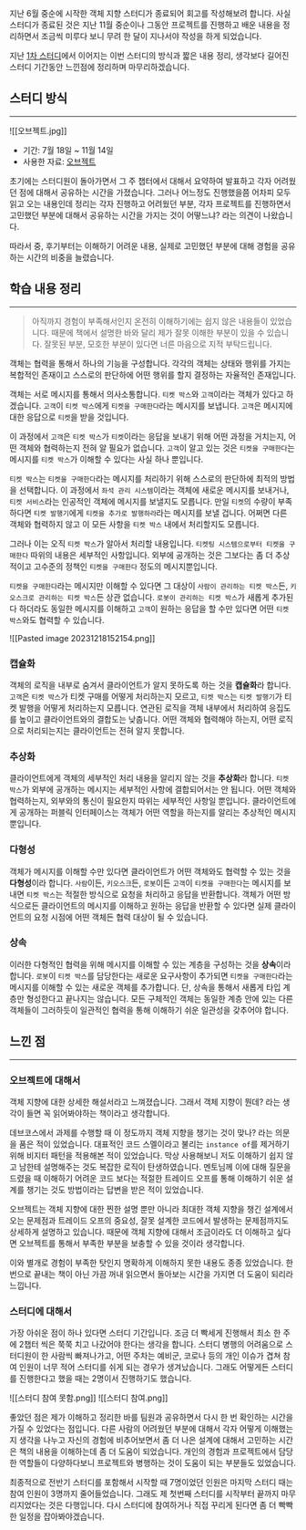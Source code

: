 지난 6월 중순에 시작한 객체 지향 스터디가 종료되어 회고를 작성해보려 합니다. 사실 스터디가 종료된 것은 지난 11월 중순이나 그동안 프로젝트를 진행하고 배운 내용을 정리하면서 조금씩 미루다 보니 무려 한 달이 지나서야 작성을 하게 되었습니다.

지난 [1차 스터디](https://hseong.tistory.com/59)에서 이어지는 이번 스터디의 방식과 짧은 내용 정리, 생각보다 길어진 스터디 기간동안 느낀점에 정리하며 마무리하겠습니다.


## 스터디 방식
---
![[오브젝트.jpg]]

- 기간: 7월 18일 ~ 11월 14일
- 사용한 자료: [오브젝트](https://product.kyobobook.co.kr/detail/S000001766367)

초기에는 스터디원이 돌아가면서 그 주 챕터에서 대해서 요약하여 발표하고 각자 어려웠던 점에 대해서 공유하는 시간을 가졌습니다. 그러나 어느정도 진행했을쯤 어차피 모두 읽고 오는 내용인데 정리는 각자 진행하고 어려웠던 부분, 각자 프로젝트를 진행하면서 고민했던 부분에 대해서 공유하는 시간을 가지는 것이 어떻느냐? 라는 의견이 나왔습니다.

따라서 중, 후기부터는 이해하기 어려운 내용, 실제로 고민했던 부분에 대해 경험을 공유하는 시간의 비중을 늘렸습니다. 


## 학습 내용 정리
---
>아직까지 경험이 부족해서인지 온전히 이해하기에는 쉽지 않은 내용들이 있었습니다. 때문에 책에서 설명한 바와 달리 제가 잘못 이해한 부분이 있을 수 있습니다. 잘못된 부분, 모호한 부분이 있다면 너른 마음으로 지적 부탁드립니다.

객체는 협력을 통해서 하나의 기능을 구성합니다. 각각의 객체는 상태와 행위를 가지는 복합적인 존재이고 스스로의 판단하에 어떤 행위를 할지 결정하는 자율적인 존재입니다.

객체는 서로 메시지를 통해서 의사소통합니다. `티켓 박스`와 `고객`이라는 객체가 있다고 하겠습니다. `고객`이 `티켓 박스`에게 `티켓을 구매한다`라는 메시지를 보냅니다. `고객`은 메시지에 대한 응답으로 `티켓`을 받을 것입니다.

이 과정에서 `고객`은 `티켓 박스`가 `티켓`이라는 응답을 보내기 위해 어떤 과정을 거치는지, 어떤 객체와 협력하는지 전혀 알 필요가 없습니다. `고객`이 알고 있는 것은 `티켓을 구매한다`는 메시지를 `티켓 박스`가 이해할 수 있다는 사실 하나 뿐입니다.

`티켓 박스`는 `티켓을 구매한다`라는 메시지를 처리하기 위해 스스로의 판단하에 최적의 방법을 선택합니다. 이 과정에서 `좌석 관리 시스템`이라는 객체에 새로운 메시지를 보내거나, `티켓 서비스`라는 인공적인 객체에 메시지를 보낼지도 모릅니다. 만일 `티켓`의 수량이 부족하다면 `티켓 발행기`에게 `티켓을 추가로 발행하라`라는 메시지를 보낼 겁니다. 어쩌면 다른 객체와 협력하지 않고 이 모든 사항을 `티켓 박스` 내에서 처리할지도 모릅니다. 

그러나 이는 오직 `티켓 박스`가 알아서 처리할 내용입니다. `티켓팅 시스템으로부터 티켓을 구매한다` 따위의 내용은 세부적인 사항입니다. 외부에 공개하는 것은 그보다는 좀 더 추상적이고 고수준의 정책인 `티켓을 구매한다` 정도의 메시지뿐입니다. 

`티켓을 구매한다`라는 메시지만 이해할 수 있다면 그 대상이 `사람이 관리하는 티켓 박스`든, `키오스크로 관리하는 티켓 박스`든 상관 없습니다.  `로봇이 관리하는 티켓 박스`가 새롭게 추가된다 하더라도 동일한 메시지를 이해하고 `고객`이 원하는 응답을 할 수만 있다면 어떤 `티켓 박스`와도 협력할 수 있습니다.

![[Pasted image 20231218152154.png]]

### 캡슐화

객체의 로직을 내부로 숨겨서 클라이언트가 알지 못하도록 하는 것을 **캡슐화**라 합니다. `고객`은 `티켓 박스`가 티켓 구매를 어떻게 처리하는지 모르고, `티켓 박스`는 `티켓 발행기`가 티켓 발행을 어떻게 처리하는지 모릅니다. 연관된 로직을 객체 내부에서 처리하여 응집도를 높이고 클라이언트와의 결합도는 낮춥니다. 어떤 객체와 협력해야 하는지, 어떤 로직으로 처리되는지는 클라이언트는 전혀 알지 못합니다.

### 추상화

클라이언트에게 객체의 세부적인 처리 내용을 알리지 않는 것을 **추상화**라 합니다. `티켓 박스`가 외부에 공개하는 메시지는 세부적인 사항에 결합되어서는 안 됩니다. 어떤 객체와 협력하는지, 외부와의 통신이 필요한지 따위는 세부적인 사항일 뿐입니다. 클라이언트에게 공개하는 퍼블릭 인터페이스는 객체가 어떤 역할을 하는지를 알리는 추상적인 메시지뿐입니다.

### 다형성

객체가 메시지를 이해할 수만 있다면 클라이언트가 어떤 객체와도 협력할 수 있는 것을 **다형성**이라 합니다. `사람`이든, `키오스크`든, `로봇`이든 `고객`이 `티켓을 구매한다`는 메시지를 보내면 `티켓 박스`는 적절한 방식으로 요청을 처리하고 응답을 반환합니다. 객체가 어떤 방식으로든 클라이언트의 메시지를 이해하고 원하는 응답을 반환할 수 있다면  실제 클라이언트의 요청 시점에 어떤 객체든 협력 대상이 될 수 있습니다.

### 상속

이러한 다형적인 협력을 위해 메시지를 이해할 수 있는 계층을 구성하는 것을 **상속**이라 합니다. `로봇`이 `티켓 박스`를 담당한다는 새로운 요구사항이 추가되면 `티켓을 구매한다`라는 메시지를 이해할 수 있는 새로운 객체를 추가합니다. 단, 상속을 통해서 새롭게 타입 계층만 형성한다고 끝나지는 않습니다. 모든 구체적인 객체는 동일한 계층 안에 있는 다른 객체들이 그러하듯이 일관적인 협력을 통해 이해하기 쉬운 일관성을 갖추어야 합니다. 


## 느낀 점
---
### 오브젝트에 대해서

객체 지향에 대한 상세한 해설서라고 느껴졌습니다. 그래서 객체 지향이 뭔데? 라는 생각이 들면 꼭 읽어봐야하는 책이라고 생각합니다. 

데브코스에서 과제를 수행할 때 이 정도까지 객체 지향을 챙기는 것이 맞나? 라는 의문을 품은 적이 있었습니다. 대표적인 코드 스멜이라고 불리는 `instance of`를 제거하기 위해 비지터 패턴을 적용해본 적이 있었습니다. 막상 사용해보니 저도 이해하기 쉽지 않고 남한테 설명해주는 것도 복잡한 로직이 탄생하였습니다. 멘토님께 이에 대해 질문을 드렸을 때 이해하기 어려운 코드 보다는 적절한 트레이드 오프를 통해 이해하기 쉬운 설계를 챙기는 것도 방법이라는 답변을 받은 적이 있었습니다.

오브젝트는 객체 지향에 대한 찐한 설명 뿐만 아니라 최대한 객체 지향을 챙긴 설계에서 오는 문제점과 트레이드 오프의 중요성, 잘못 설계한 코드에서 발생하는 문제점까지도 상세하게 설명하고 있습니다. 때문에 객체 지향에 대해서 조금이라도 더 이해하고 싶다면 오브젝트를 통해서 부족한 부분을 보충할 수 있을 것이라 생각합니다.

이와 별개로 경험이 부족한 탓인지 명확하게 이해하지 못한 내용도 종종 있었습니다. 한 번으로 끝내는 책이 아닌 가끔 꺼내 읽으면서 돌아보는 시간을 가지면 더 도움이 되리라 느낍니다.

### 스터디에 대해서

가장 아쉬운 점이 하나 있다면 스터디 기간입니다. 조금 더 빡세게 진행해서 최소 한 주에 2챕터 씩은 쭉쭉 치고 나갔어야 한다는 생각을 합니다. 스터디 병행의 어려움으로 스터디원이 한 사람씩 빠져나가고, 어떤 주차는 예비군, 코로나 등의 개인 이슈가 겹쳐 참여 인원이 너무 적어 스터디를 쉬게 되는 경우가 생겨났습니다. 그래도 어떻게든 스터디를 진행한다고 했을 때는 2명이서 진행하기도 했습니다.

![[스터디 참여 못함.png]]
![[스터디 참여.png]]

좋았던 점은 제가 이해하고 정리한 바를 팀원과 공유하면서 다시 한 번 확인하는 시간을 가질 수 있었다는 점입니다. 다른 사람의 어려웠던 부분에 대해서 각자 어떻게 이해했는지 생각을 나누고 자신의 경험에 비추어보면서 좀 더 나은 설계에 대해서 고민하는 시간은 책의 내용을 이해하는데 좀 더 도움이 되었습니다. 개인의 경험과 프로젝트에서 담당한 역할들이 다양하다보니 프로젝트와 병행하는 것이 도움이 되는 부분들도 있었습니다.

최종적으로 전반기 스터디를 포함해서 시작할 때 7명이었던 인원은 마지막 스터디 때는 참여 인원이 3명까지 줄어들었습니다. 그래도 제 첫번째 스터디를 시작부터 끝까지 마무리지었다는 것은 다행입니다. 다시 스터디에 참여하거나 직접 꾸리게 된다면 좀 더 빡빡한 일정을 잡아봐야겠습니다. 


